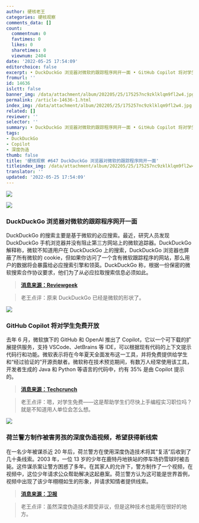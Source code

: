 ```yaml
---
author: 硬核老王
categories: 硬核观察
comments_data: []
count:
  commentnum: 0
  favtimes: 0
  likes: 0
  sharetimes: 0
  viewnum: 2404
date: '2022-05-25 17:54:09'
editorchoice: false
excerpt: • DuckDuckGo 浏览器对微软的跟踪程序网开一面 • GitHub Copilot 将对学生免费开放 • 荷兰警方制作被害男孩的深度伪造视频，希望获得新线索
fromurl: ''
id: 14636
islctt: false
banner_img: /data/attachment/album/202205/25/175257nc9zklklqm9fl2w4.jpg
permalink: /article-14636-1.html
index_img: /data/attachment/album/202205/25/175257nc9zklklqm9fl2w4.jpg
related: []
reviewer: ''
selector: ''
summary: • DuckDuckGo 浏览器对微软的跟踪程序网开一面 • GitHub Copilot 将对学生免费开放 • 荷兰警方制作被害男孩的深度伪造视频，希望获得新线索
tags:
- DuckDuckGo
- Copilot
- 深度伪造
thumb: false
title: '硬核观察 #647 DuckDuckGo 浏览器对微软的跟踪程序网开一面'
titleindex_img: /data/attachment/album/202205/25/175257nc9zklklqm9fl2w4.jpg
translator: ''
updated: '2022-05-25 17:54:09'
---
```


![](/data/attachment/album/202205/25/175257nc9zklklqm9fl2w4.jpg)


![](/data/attachment/album/202205/25/175314y1vf7tyf8fdptuj7.jpg)


### DuckDuckGo 浏览器对微软的跟踪程序网开一面


DuckDuckGo 的搜索主要是基于微软的必应搜索。最近，研究人员发现 DuckDuckGo 手机浏览器并没有阻止第三方网站上的微软追踪器。DuckDuckGo 解释称，微软不知道用户在 DuckDuckGo 上的搜索，DuckDuckGo 浏览器也屏蔽了所有微软的 cookie，但如果你访问了一个含有微软跟踪程序的网站，那么用户的数据将会暴露给必应搜索引擎和领英。DuckDuckGo 称，根据一份保密的微软搜索合作协议要求，他们为了从必应拉取搜索信息必须如此。



> 
> **[消息来源：Reviewgeek](https://www.reviewgeek.com/118915/duckduckgo-isnt-as-private-as-you-thought/)**
> 
> 
> 



> 
> 老王点评：原来 DuckDuckGo 已经是微软的形状了。
> 
> 
> 


![](/data/attachment/album/202205/25/175324h7uldqqmb1nluzdz.jpg)


### GitHub Copilot 将对学生免费开放


去年 6 月，微软旗下的 GitHub 和 OpenAI 推出了 Copilot，它以一个可下载的扩展提供服务，支持 VSCode、JetBrains 等 IDE，可以根据现有代码的上下文提示代码行和功能。微软表示将在今年夏天全面发布这一工具，并将免费提供给学生和“经过验证的”开源贡献者。微软称在技术预览期间，有数万人经常使用该工具，开发者生成的 Java 和 Python 等语言的代码中，约有 35% 是由 Copilot 提示的。



> 
> **[消息来源：Techcrunch](https://techcrunch.com/2022/05/24/copilot-githubs-ai-powered-coding-tool-will-become-generally-available-this-summer/)**
> 
> 
> 



> 
> 老王点评：嗯，对学生免费——这是帮助学生们尽快上手编程实习职位吗？就是不知道用人单位会怎么想。
> 
> 
> 


![](/data/attachment/album/202205/25/175347z6sh23tsbi4gctth.jpg)


### 荷兰警方制作被害男孩的深度伪造视频，希望获得新线索


在一名少年被谋杀近 20 年后，荷兰警方在使用深度伪造技术将其“复活”后收到了几十条线索。2003 年，一位 13 岁的少年在鹿特丹地铁站的停车场扔雪球时被击毙。这件谋杀案让警方困惑了多年。在其家人的允许下，警方制作了一个视频，在视频中，这位少年请求公众帮助解决这起悬案。荷兰警方认为这可能是世界首例，视频中出现了该少年栩栩如生的形象，并请求知情者提供线索。



> 
> **[消息来源：卫报](https://www.theguardian.com/world/2022/may/23/dutch-police-create-deepfake-video-of-murdered-boy-13-in-hope-of-new-leads)**
> 
> 
> 



> 
> 老王点评：虽然深度伪造技术颇受非议，但是这种技术也能用在很好的地方。
> 
> 
>